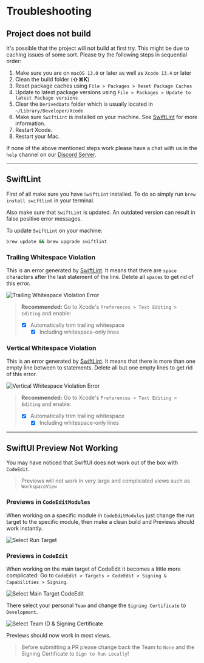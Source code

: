 # Troubleshooting

## Project does not build

It's possible that the project will not build at first try. This might be due to caching issues of some sort.
Please try the following steps in sequential order:

1. Make sure you are on `macOS 13.0` or later as well as `Xcode 13.4` or later
2. Clean the build folder (**⇧⌘K**)
3. Reset package caches using `File > Packages > Reset Package Caches`
4. Update to latest package versions using `File > Packages > Update to latest Package versions`
5. Clear the `DerivedData` folder which is usually located in `~/Library/Developer/Xcode`
6. Make sure `SwiftLint` is installed on your machine. See [SwiftLint](./Code-Style#swiftlint) for more information.
7. Restart Xcode.
8. Restart your Mac.

If none of the above mentioned steps work please have a chat with us in the `help` channel on our [Discord Server](https://discord.gg/vChUXVf9Em).

------

## SwiftLint

First of all make sure you have `SwiftLint` installed. To do so simply run `brew install swiftlint` in your terminal.

Also make sure that `SwiftLint` is updated. An outdated version can result in false positive error messages.

To update `SwiftLint` on your machine:

```bash
brew update && brew upgrade swiftlint
```

### Trailing Whitespace Violation

This is an error generated by [SwiftLint](./Code-Style#swiftlint). It means that there are `space` characters after the last statement of the line. Delete all `spaces` to get rid of this error.

![Trailing Whitespace Violation Error](https://user-images.githubusercontent.com/9460130/162329714-e07989f3-1415-4725-9fdf-c9e5e9638a79.png)

> **Recommended:** Go to Xcode's `Preferences > Text Editing > Editing` and enable:
>
> - [x] Automatically trim trailing whitespace
>   - [x] Including whitespace-only lines

### Vertical Whitespace Violation

This is an error generated by [SwiftLint](./Code-Style#swiftlint). It means that there is more than one empty line between to statements. Delete all but one empty lines to get rid of this error.

![Vertical Whitespace Violation Error](https://user-images.githubusercontent.com/9460130/162329769-4a44383f-df64-4faf-9a28-b0f3efa23589.png)

> **Recommended:** Go to Xcode's `Preferences > Text Editing > Editing` and enable:
>
> - [x] Automatically trim trailing whitespace
>   - [x] Including whitespace-only lines

------

## SwiftUI Preview Not Working

You may have noticed that SwiftUI does not work out of the box with `CodeEdit`.

> Previews will not work in very large and complicated views such as `WorkspaceView`

### Previews in `CodeEditModules`

When working on a specific module in `CodeEditModules` just change the run target to the specific module, then make a clean build and Previews should work instantly.

![Select Run Target](https://user-images.githubusercontent.com/9460130/163902910-d99487b0-e7cd-4948-84d8-061c864b93d7.png)

### Previews in `CodeEdit`

When working on the main target of CodeEdit it becomes a little more complicated: Go to `CodeEdit > Targets > CodeEdit > Signing & Capabilities > Signing`.

![Select Main Target `CodeEdit`](https://user-images.githubusercontent.com/9460130/163903142-7cf14b18-67d5-49b7-953d-a223b084621c.png)

There select your personal `Team` and change the `Signing Certificate` to `Development`.

![Select Team ID & Signing Certificate](https://user-images.githubusercontent.com/9460130/163903188-2ae2c683-9d31-4051-b08a-57a59d44df5e.png)

Previews should now work in most views.

> Before submitting a PR please change back the Team to `None` and the Signing Certificate to `Sign to Run Locally`!
